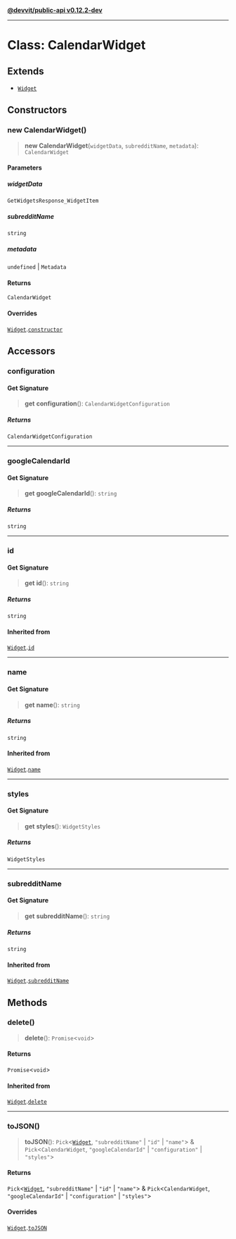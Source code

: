 [**@devvit/public-api v0.12.2-dev**](../../README.md)

---

# Class: CalendarWidget

## Extends

- [`Widget`](Widget.md)

## Constructors

<a id="constructor"></a>

### new CalendarWidget()

> **new CalendarWidget**(`widgetData`, `subredditName`, `metadata`): `CalendarWidget`

#### Parameters

##### widgetData

`GetWidgetsResponse_WidgetItem`

##### subredditName

`string`

##### metadata

`undefined` | `Metadata`

#### Returns

`CalendarWidget`

#### Overrides

[`Widget`](Widget.md).[`constructor`](Widget.md#constructor)

## Accessors

<a id="configuration"></a>

### configuration

#### Get Signature

> **get** **configuration**(): `CalendarWidgetConfiguration`

##### Returns

`CalendarWidgetConfiguration`

---

<a id="googlecalendarid"></a>

### googleCalendarId

#### Get Signature

> **get** **googleCalendarId**(): `string`

##### Returns

`string`

---

<a id="id"></a>

### id

#### Get Signature

> **get** **id**(): `string`

##### Returns

`string`

#### Inherited from

[`Widget`](Widget.md).[`id`](Widget.md#id)

---

<a id="name"></a>

### name

#### Get Signature

> **get** **name**(): `string`

##### Returns

`string`

#### Inherited from

[`Widget`](Widget.md).[`name`](Widget.md#name)

---

<a id="styles"></a>

### styles

#### Get Signature

> **get** **styles**(): `WidgetStyles`

##### Returns

`WidgetStyles`

---

<a id="subredditname"></a>

### subredditName

#### Get Signature

> **get** **subredditName**(): `string`

##### Returns

`string`

#### Inherited from

[`Widget`](Widget.md).[`subredditName`](Widget.md#subredditname)

## Methods

<a id="delete"></a>

### delete()

> **delete**(): `Promise`\<`void`\>

#### Returns

`Promise`\<`void`\>

#### Inherited from

[`Widget`](Widget.md).[`delete`](Widget.md#delete)

---

<a id="tojson"></a>

### toJSON()

> **toJSON**(): `Pick`\<[`Widget`](Widget.md), `"subredditName"` \| `"id"` \| `"name"`\> & `Pick`\<`CalendarWidget`, `"googleCalendarId"` \| `"configuration"` \| `"styles"`\>

#### Returns

`Pick`\<[`Widget`](Widget.md), `"subredditName"` \| `"id"` \| `"name"`\> & `Pick`\<`CalendarWidget`, `"googleCalendarId"` \| `"configuration"` \| `"styles"`\>

#### Overrides

[`Widget`](Widget.md).[`toJSON`](Widget.md#tojson)
